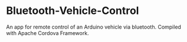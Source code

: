 # Bluetooth-Vehicle-Control
An app for remote control of an Arduino vehicle via bluetooth. Compiled with Apache Cordova Framework.
